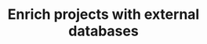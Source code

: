 ---
title: Enrich projects with external databases
ref: enrich-projects-with-external-databases
type: Get Started
menubar: get-started-nav
---